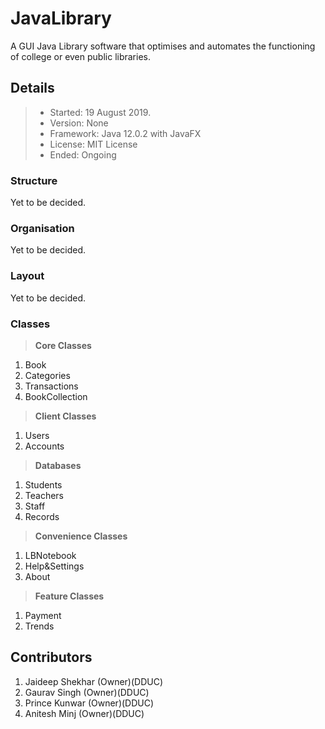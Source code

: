 # JavaLibrary

A GUI Java Library software that optimises and automates the functioning of college or even public libraries.

Details
--------------------------------------
  >* Started: 19 August 2019.
  >* Version: None
  >* Framework: Java 12.0.2 with JavaFX
  >* License: MIT License
  >* Ended: Ongoing

### Structure
Yet to be decided.

### Organisation
Yet to be decided.

### Layout
Yet to be decided.

### Classes

> __Core Classes__
  1) Book
  2) Categories
  2) Transactions
  4) BookCollection
> __Client Classes__
  1) Users
  2) Accounts
> __Databases__
  1) Students
  2) Teachers
  3) Staff
  4) Records
> __Convenience Classes__
  1) LBNotebook
  2) Help&Settings
  3) About
> __Feature Classes__
  1) Payment
  2) Trends

Contributors
--------------------
  1) Jaideep Shekhar (Owner)(DDUC)
  2) Gaurav Singh    (Owner)(DDUC)
  3) Prince Kunwar   (Owner)(DDUC)
  4) Anitesh Minj    (Owner)(DDUC)

